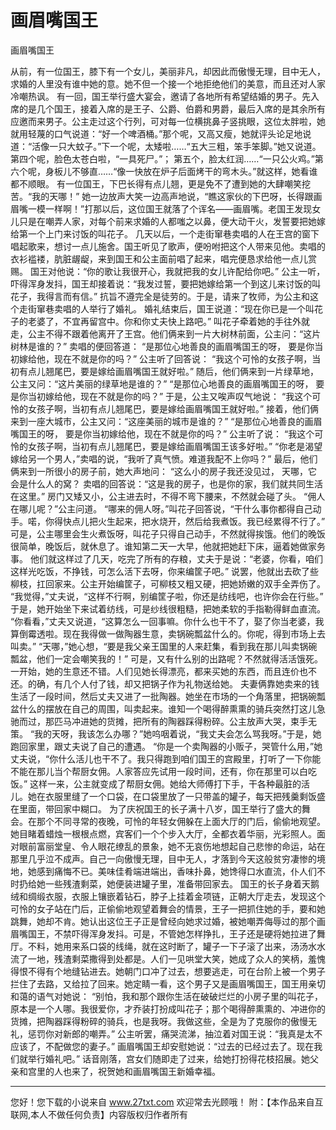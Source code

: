 # 画眉嘴国王

画眉嘴国王 

从前，有一位国王，膝下有一个女儿，美丽非凡，却因此而傲慢无理，目中无人，求婚的人里没有谁中她的意。她不但一个接一个地拒绝他们的美意，而且还对人家冷嘲热讽。 
有一回，国王举行盛大宴会，邀请了各地所有希望结婚的男子。先入席的是几个国王，接着入席的是王子、公爵、伯爵和男爵，最后入席的是其余所有应邀而来男子。公主走过这个行列，可对每一位横挑鼻子竖挑眼，这位太胖啦，她就用轻蔑的口气说道：“好一个啤酒桶。”那个呢，又高又瘦，她就评头论足地说道：“活像一只大蚊子。”下一个呢，太矮啦……“五大三粗，笨手笨脚。”她又说道。第四个呢，脸色太苍白啦，“一具死尸。”； 
第五个，脸太红润……“一只公火鸡。”第六个呢，身板儿不够直……“像一快放在炉子后面烤干的弯木头。”就这样，她看谁都不顺眼。 
有一位国王，下巴长得有点儿翘，更是免不了遭到她的大肆嘲笑挖苦。“我的天哪！” 
她一边放声大笑一边高声地说，“瞧这家伙的下巴呀，长得跟画眉嘴一模一样啊！”打那以后，这位国王就落了个诨名――画眉嘴。老国王发现女儿只是在嘲弄人家，对每个前来求婚的人都嗤之以鼻，便大动干火，发誓要把她嫁给第一个上门来讨饭的叫花子。 
几天以后，一个走街窜巷卖唱的人在王宫的窗下唱起歌来，想讨一点儿施舍。国王听见了歌声，便吩咐把这个人带来见他。卖唱的衣衫褴褛，肮脏龌龊，来到国王和公主面前唱了起来，唱完便恳求给他一点儿赏赐。 
国王对他说：“你的歌让我很开心，我就把我的女儿许配给你吧。” 
公主一听，吓得浑身发抖，国王却接着说：“我发过誓，要把她嫁给第一个到这儿来讨饭的叫花子，我得言而有信。” 
抗旨不遵完全是徒劳的。于是，请来了牧师，为公主和这个走街窜巷卖唱的人举行了婚礼。 
婚礼结束后，国王说道：“现在你已是一个叫花子的老婆了，不宜再留宫中。你和你丈夫快上路吧。” 
叫花子牵着她的手往外就走，公主不得不跟着他离开了王宫。他们俩来到一片大树林前面，公主问：“这片树林是谁的？” 
卖唱的便回答道： 
“是那位心地善良的画眉嘴国王的呀， 
要是你当初嫁给他，现在不就是你的吗？” 
公主听了回答说： 
“我这个可怜的女孩子啊，当初有点儿翘尾巴，要是嫁给画眉嘴国王就好啦。” 
随后，他们俩来到一片绿草地，公主又问：“这片美丽的绿草地是谁的？” 
“是那位心地善良的画眉嘴国王的呀， 
要是你当初嫁给他，现在不就是你的吗？” 
于是，公主又唉声叹气地说： 
“我这个可怜的女孩子啊，当初有点儿翘尾巴，要是嫁给画眉嘴国王就好啦。” 
接着，他们俩来到一座大城市，公主又问：“这座美丽的城市是谁的？” 
“是那位心地善良的画眉嘴国王的呀， 
要是你当初嫁给他，现在不就是你的吗？” 
公主听了说： 
“我这个可怜的女孩子啊，当初有点儿翘尾巴，要是嫁给画眉嘴国王该多好啦。” 
“你老是渴望嫁给另一个男人，”卖唱的说，“我听了真气愤。难道我配不上你吗？” 
最后，他们俩来到一所很小的房子前，她大声地问： 
“这么小的房子我还没见过， 
天哪，它会是什么人的窝？ 
卖唱的回答说：“这是我的房子，也是你的家，我们就共同生活在这里。” 
房门又矮又小，公主进去时，不得不弯下腰来，不然就会碰了头。 
“佣人在哪儿呢？”公主问道。 
“哪来的佣人呀。”叫花子回答说，“干什么事你都得自己动手。喏，你得快点儿把火生起来，把水烧开，然后给我煮饭。我已经累得不行了。” 
可是，公主哪里会生火煮饭呀，叫花子只得自己动手，不然就得挨饿。他们的晚饭很简单，晚饭后，就休息了。谁知第二天一大早，他就把她赶下床，逼着她做家务事。 
他们就这样过了几天，吃完了所有的存粮，丈夫于是说：“老婆，你看，咱们这样光吃饭，不挣钱，可怎么活下去呀，你来编筐子吧。” 
说罢，他就出去砍了些柳枝，扛回家来。公主开始编筐子，可柳枝又粗又硬，把她娇嫩的双手全弄伤了。 
“我觉得，”丈夫说，“这样不行啊，别编筐子啦，你还是纺线吧，也许你会在行些。” 
于是，她开始坐下来试着纺线，可是纱线很粗糙，把她柔软的手指勒得鲜血直流。 
“你看看，”丈夫又说道，“这算怎么一回事嘛。你什么也干不了，娶了你当老婆，我算倒霉透啦。现在我得做一做陶器生意，卖锅碗瓢盆什么的。你呢，得到市场上去叫卖。” 
“天哪，”她心想，“要是我父亲王国里的人来赶集，看到我在那儿叫卖锅碗瓢盆，他们一定会嘲笑我的！” 
可是，又有什么别的出路呢？不然就得活活饿死。一开始，她的生意还不错。人们见她长得漂亮，都来买她的东西，而且连价也不还。的确，有几个人付了钱，却又把锅子作为礼物送给她。 
夫妻俩靠她卖来的钱生活了一段时间，然后丈夫又进了一批陶器。她坐在市场的一个角落里，把锅碗瓢盆什么的摆放在自己的周围，叫卖起来。谁知一个喝得醉熏熏的骑兵突然打这儿急驰而过，那匹马冲进她的货摊，把所有的陶器踩得粉碎。公主放声大哭，束手无策。 
“我的天呀，我该怎么办哪？”她呜咽着说，“我丈夫会怎么骂我呀。”于是，她跑回家里，跟丈夫说了自己的遭遇。 
“你是一个卖陶器的小贩子，哭管什么用，”她丈夫说，“你什么活儿也干不了。我只得跑到咱们国王的宫殿里，打听了一下你能不能在那儿当个帮厨女佣。人家答应先试用一段时间，还有，你在那里可以白吃饭。” 
这样一来，公主就变成了帮厨女佣。她给大师傅打下手，干各种最脏的活儿。她在衣服里缝了一个口袋，在口袋里放了一只带盖的罐子，每天把残羹剩饭盛在里面，带回家中糊口。 
为了庆祝国王的长子满十八岁，国王举行了盛大的舞会。在那个不同寻常的夜晚，可怜的年轻女佣躲在上面大厅的门后，偷偷地观望。她目睹着蜡烛一根根点燃，宾客们一个个步入大厅，全都衣着华丽，光彩照人。面对眼前富丽堂皇、令人眼花缭乱的景象，她不无哀伤地想起自己悲惨的命运，站在那里几乎泣不成声。自己一向傲慢无理，目中无人，才落到今天这般贫穷凄惨的境地，她感到痛悔不已。美味佳肴端进端出，香味扑鼻，她馋得口水直流，仆人们不时扔给她一些残渣剩菜，她便装进罐子里，准备带回家去。 
国王的长子身着天鹅绒和绸缎衣服，衣服上镶嵌着钻石，脖子上挂着金项链，正朝大厅走去，发现这个可怜的女子站在门后，正偷偷地观望着舞会的情景，王子一把抓住她的手，要和她跳舞，她却不肯。她认出这位王子正是曾经向她求过婚，被她嘲弄侮辱过的那个画眉嘴国王，不禁吓得浑身发抖。可是，不管她怎样挣扎，王子还是硬将她拉进了舞厅。不料，她用来系口袋的线绳，就在这时断了，罐子一下子滚了出来，汤汤水水流了一地，残渣剩菜撒得到处都是。人们一见哄堂大笑，她成了众人的笑柄，羞愧得恨不得有个地缝钻进去。她朝门口冲了过去，想要逃走，可在台阶上被一个男子拦住了去路，又给拉了回来。她定睛一看，这个男子又是画眉嘴国王，国王用亲切和蔼的语气对她说： 
“别怕，我和那个跟你生活在破破烂烂的小房子里的叫花子，原本是一个人哪。我很爱你，才乔装打扮成叫花子；那个喝得醉熏熏的、冲进你的货摊，把陶器踩得粉碎的骑兵，也是我呀。我做这些，全是为了克服你的傲慢无礼，惩罚你对新郎的嘲弄。” 
公主听罢，痛哭流涕，抽泣着对国王说：“我真是太不应该了，不配做您的妻子。” 
画眉嘴国王却安慰她说：“过去的已经过去了。现在我们就举行婚礼吧。” 
话音刚落，宫女们随即走了过来，给她打扮得花枝招展。她父亲和宫里的人也来了，祝贺她和画眉嘴国王新婚幸福。 

                  
--------------------
您好！您下载的小说来自 www.27txt.com 欢迎常去光顾哦！
附：【本作品来自互联网,本人不做任何负责】内容版权归作者所有